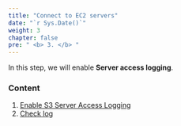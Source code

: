 ```yaml
---
title: "Connect to EC2 servers"
date: "`r Sys.Date()`"
weight: 3
chapter: false
pre: " <b> 3. </b> "
---
```


In this step, we will enable **Server access logging**.

### Content

1.  [Enable S3 Server Access Logging](3.1-sal/)
2.  [Check log](3.2-log/)

